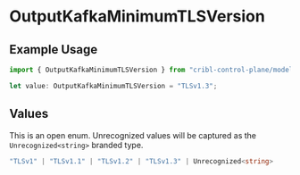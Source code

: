 # OutputKafkaMinimumTLSVersion

## Example Usage

```typescript
import { OutputKafkaMinimumTLSVersion } from "cribl-control-plane/models";

let value: OutputKafkaMinimumTLSVersion = "TLSv1.3";
```

## Values

This is an open enum. Unrecognized values will be captured as the `Unrecognized<string>` branded type.

```typescript
"TLSv1" | "TLSv1.1" | "TLSv1.2" | "TLSv1.3" | Unrecognized<string>
```
